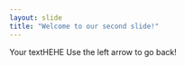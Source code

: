 ```yaml
---
layout: slide
title: "Welcome to our second slide!"
---
```

Your textHEHE
Use the left arrow to go back!
